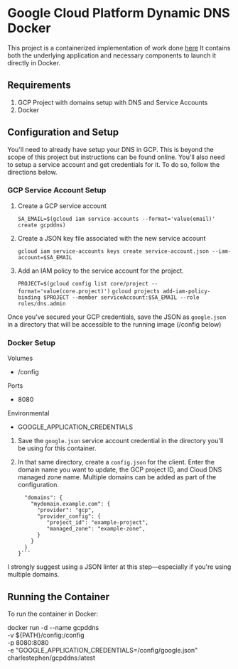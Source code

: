 # Google Cloud Platform Dynamic DNS Docker

This project is a containerized implementation of work done [here](https://github.com/ianlewis/cloud-dyndns-client/cmd/cloud-dyndns-client)
It contains both the underlying application and necessary components to launch it directly in Docker.

## Requirements

1.  GCP Project with domains setup with DNS and Service Accounts
2.  Docker

## Configuration and Setup

You'll need to already have setup your DNS in GCP. This is beyond the scope of this project but instructions can be found online. You'll also need to setup a service account and get credentials for it. To do so, follow the directions below.

### GCP Service Account Setup

1.  Create a GCP service account

    `SA_EMAIL=$(gcloud iam service-accounts --format='value(email)' create gcpddns)`

2.  Create a JSON key file associated with the new service account

    `gcloud iam service-accounts keys create service-account.json --iam-account=$SA_EMAIL`

3.  Add an IAM policy to the service account for the project.

    `PROJECT=$(gcloud config list core/project --format='value(core.project)')`
    `gcloud projects add-iam-policy-binding $PROJECT --member serviceAccount:$SA_EMAIL --role roles/dns.admin`

Once you've secured your GCP credentials, save the JSON as `google.json` in a directory that will be accessible to the running image (/config below)

### Docker Setup

Volumes

-   /config

Ports

-   8080

Environmental

-   GOOGLE_APPLICATION_CREDENTIALS

1.  Save the `google.json` service account credential in the directory you'll be using for this container.
2.  In that same directory, create a `config.json` for the client. Enter the domain name you want to update, the GCP project ID, and Cloud DNS managed zone name. Multiple domains can be added as part of the configuration.


    ```{
      "domains": {
        "mydomain.example.com": {
          "provider": "gcp",
          "provider_config": {
             "project_id": "example-project",
             "managed_zone": "example-zone",
          }
        }
      }
    }```

I strongly suggest using a JSON linter at this step—especially if you're using multiple domains.

## Running the Container

To run the container in Docker:

  docker run -d --name gcpddns \
  -v ${PATH}/config:/config \
  -p 8080:8080 \
  -e "GOOGLE_APPLICATION_CREDENTIALS=/config/google.json" \
  charlestephen/gcpddns:latest
